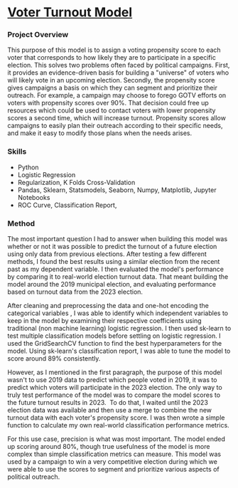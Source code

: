 # [Voter Turnout Model](https://github.com/jonbig/Data_Science_Portfolio/tree/main/data_analysis_projects/voter_turnout_model)

### **Project Overview**

This purpose of this model is to assign a voting propensity score to each voter that corresponds to how likely they are to participate in a specific election. This solves two problems often faced by political campaigns. First, it provides an evidence-driven basis for building a "universe" of voters who will likely vote in an upcoming election. Secondly, the propensity score gives campaigns a basis on which they can segment and prioritize their outreach. For example, a campaign may choose to forego GOTV efforts on voters with propensity scores over 90%. That decision could free up resources which could be used to contact voters with lower propensity scores a second time, which will increase turnout. Propensity scores allow campaigns to easily plan their outreach according to their specific needs, and make it easy to modify those plans when the needs arises.

### Skills

- Python
- Logistic Regression
- Regularization, K Folds Cross-Validation
- Pandas, Sklearn, Statsmodels, Seaborn, Numpy, Matplotlib, Jupyter Notebooks
- ROC Curve, Classification Report,


### Method

The most important question I had to answer when building this model was whether or not it was possible to predict the turnout of a future election using only data from previous elections. After testing a few different methods, I found the best results using a similar election from the recent past as my dependent variable. I then evaluated the model's performance by comparing it to real-world election turnout data. That meant building the model around the 2019 municipal election, and evaluating performance based on turnout data from the 2023 election.

After cleaning and preprocessing the data and one-hot encoding the categorical variables , I was able to identify which independent variables to keep in the model by examining their respective coefficients using traditional (non machine learning) logistic regression. I then used sk-learn to test multiple classification models before settling on logistic regression. I used the GridSearchCV function to find the best hyperparameters for the model. Using sk-learn's classification report, I was able to tune the model to score around 89% consistently. 

However, as I mentioned in the first paragraph, the purpose of this model wasn't to use 2019 data to predict which people voted in 2019, it was to predict which voters will participate in the 2023 election. The only way to truly test performance of the model was to compare the model scores to the future turnout results in 2023.  To do that, I waited until the 2023 election data was available and then use a merge to combine the new turnout data with each voter's propensity score. I was then wrote a simple function to calculate my own real-world classification performance metrics.

For this use case, precision is what was most important. The model ended up scoring around 80%, though true usefulness of the model is more complex than simple classification metrics can measure. This model was used by a campaign to win a very competitive election during which we were able to use the scores to segment and prioritize various aspects of political outreach.
